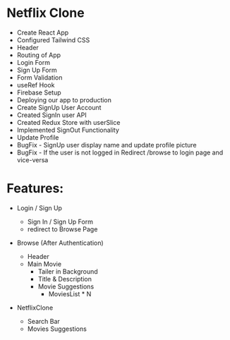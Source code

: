 # Netflix Clone 

- Create React App
- Configured Tailwind CSS
- Header
- Routing of App
- Login Form
- Sign Up Form
- Form Validation
- useRef Hook 
- Firebase Setup
- Deploying our app to production
- Create SignUp User Account
- Created SignIn user API
- Created Redux Store with userSlice
- Implemented SignOut Functionality
- Update Profile
- BugFix - SignUp user display name and update profile picture
- BugFix - If the user is not logged in Redirect /browse to login page and vice-versa

# Features:
- Login / Sign Up 
  - Sign In / Sign Up Form
  - redirect to Browse Page
- Browse (After Authentication)
  - Header
  - Main Movie
     - Tailer in Background
     - Title & Description
     - Movie Suggestions
       - MoviesList * N

- NetflixClone
  - Search Bar 
  - Movies Suggestions       
